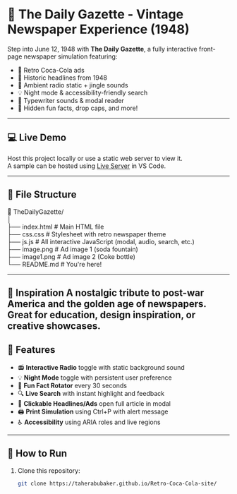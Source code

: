 # 📰 The Daily Gazette - Vintage Newspaper Experience (1948)

Step into June 12, 1948 with **The Daily Gazette**, a fully interactive front-page newspaper simulation featuring:
- 🧃 Retro Coca-Cola ads
- 📰 Historic headlines from 1948
- 🎵 Ambient radio static + jingle sounds
- 💡 Night mode & accessibility-friendly search
- 🎩 Typewriter sounds & modal reader
- 🔎 Hidden fun facts, drop caps, and more!

---

## 💻 Live Demo
Host this project locally or use a static web server to view it.  
A sample can be hosted using [Live Server](https://marketplace.visualstudio.com/items?itemName=ritwickdey.LiveServer) in VS Code.

---

## 📁 File Structure
📁 TheDailyGazette/<br>
│<br>
├── index.html # Main HTML file<br>
├── css.css # Stylesheet with retro newspaper theme<br>
├── js.js # All interactive JavaScript (modal, audio, search, etc.)<br>
├── image.png # Ad image 1 (soda fountain)<br>
├── image1.png # Ad image 2 (Coke bottle)<br>
└── README.md # You're here!<br>

---
🧠 Inspiration
A nostalgic tribute to post-war America and the golden age of newspapers. Great for education, design inspiration, or creative showcases.
---

## 🎯 Features

- 📻 **Interactive Radio** toggle with static background sound
- 💡 **Night Mode** toggle with persistent user preference
- 🧠 **Fun Fact Rotator** every 30 seconds
- 🔍 **Live Search** with instant highlight and feedback
- 🧾 **Clickable Headlines/Ads** open full article in modal
- 🖨️ **Print Simulation** using Ctrl+P with alert message
- ♿ **Accessibility** using ARIA roles and live regions

---

## 🚀 How to Run

1. Clone this repository:
   ```bash
   git clone https://taherabubaker.github.io/Retro-Coca-Cola-site/


